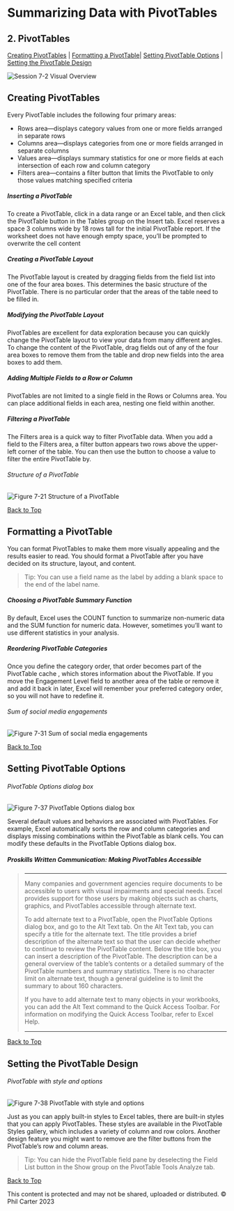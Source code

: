 # Summarizing Data with PivotTables
[](#top)
## 2. PivotTables
[Creating PivotTables](#creating-pivottables) |
[Formatting a PivotTable](#formatting-a-pivottable)|
[Setting PivotTable Options](#setting-pivottable-options) |
[Setting the PivotTable Design](#setting-the-pivottable-design)


![Session 7-2 Visual Overview](../images/modules/M07/Session%207-2.png)  

## [](#creating-pivottables)Creating PivotTables

Every PivotTable includes the following four primary areas:

*   Rows area—displays category values from one or more fields arranged in separate rows
*   Columns area—displays categories from one or more fields arranged in separate columns
*   Values area—displays summary statistics for one or more fields at each intersection of each row and column category
*   Filters area—contains a filter button that limits the PivotTable to only those values matching specified criteria

##### Inserting a PivotTable

To create a PivotTable, click in a data range or an Excel table, and then click the PivotTable button in the Tables group on the Insert tab. Excel reserves a space 3 columns wide by 18 rows tall for the initial PivotTable report. If the worksheet does not have enough empty space, you’ll be prompted to overwrite the cell content

##### Creating a PivotTable Layout

The PivotTable layout is created by dragging fields from the field list into one of the four area boxes. This determines the basic structure of the PivotTable. There is no particular order that the areas of the table need to be filled in.

##### Modifying the PivotTable Layout

PivotTables are excellent for data exploration because you can quickly change the PivotTable layout to view your data from many different angles. To change the content of the PivotTable, drag fields out of any of the four area boxes to remove them from the table and drop new fields into the area boxes to add them.

##### Adding Multiple Fields to a Row or Column

PivotTables are not limited to a single field in the Rows or Columns area. You can place additional fields in each area, nesting one field within another.

##### Filtering a PivotTable

The Filters area is a quick way to filter PivotTable data. When you add a field to the Filters area, a filter button appears two rows above the upper-left corner of the table. You can then use the button to choose a value to filter the entire PivotTable by.

###### Structure of a PivotTable
![Figure 7-21 Structure of a PivotTable](../images/modules/M07/Figure%207-21.png)

[Back to Top](#top)
## [](#formatting-a-pivottable)Formatting a PivotTable

You can format PivotTables to make them more visually appealing and the results easier to read. You should format a PivotTable after you have decided on its structure, layout, and content.

> Tip: You can use a field name as the label by adding a blank space to the end of the label name.

##### Choosing a PivotTable Summary Function

By default, Excel uses the COUNT function to summarize non-numeric data and the SUM function for numeric data. However, sometimes you’ll want to use different statistics in your analysis.

##### Reordering PivotTable Categories

Once you define the category order, that order becomes part of the PivotTable cache , which stores information about the PivotTable. If you move the Engagement Level field to another area of the table or remove it and add it back in later, Excel will remember your preferred category order, so you will not have to redefine it.

###### Sum of social media engagements 
![Figure 7-31 Sum of social media engagements ](../images/modules/M07/Figure%207-31.png)

[Back to Top](#top)
## [](#setting-pivottable-options)Setting PivotTable Options

###### PivotTable Options dialog box
![Figure 7-37 PivotTable Options dialog box](../images/modules/M07/Figure%207-37.png)

Several default values and behaviors are associated with PivotTables. For example, Excel automatically sorts the row and column categories and displays missing combinations within the PivotTable as blank cells. You can modify these defaults in the PivotTable Options dialog box.


 ##### Proskills Written Communication: _Making PivotTables Accessible_
> <hr> Many companies and government agencies require documents to be accessible to users with visual impairments and special needs. Excel provides support for those users by making objects such as charts, graphics, and PivotTables accessible through alternate text.
>
>To add alternate text to a PivotTable, open the PivotTable Options dialog box, and go to the Alt Text tab. On the Alt Text tab, you can specify a title for the alternate text. The title provides a brief description of the alternate text so that the user can decide whether to continue to review the PivotTable content. Below the title box, you can insert a description of the PivotTable. The description can be a general overview of the table’s contents or a detailed summary of the PivotTable numbers and summary statistics. There is no character limit on alternate text, though a general guideline is to limit the summary to about 160 characters.
>
>If you have to add alternate text to many objects in your workbooks, you can add the Alt Text command to the Quick Access Toolbar. For information on modifying the Quick Access Toolbar, refer to Excel Help.
><hr>

[Back to Top](#top)
## [](#setting-the-pivottable-design)Setting the PivotTable Design

###### PivotTable with style and options
![Figure 7-38 PivotTable with style and options](../images/modules/M07/Figure%207-38.png)

Just as you can apply built-in styles to Excel tables, there are built-in styles that you can apply PivotTables. These styles are available in the PivotTable Styles gallery, which includes a variety of column and row colors. Another design feature you might want to remove are the filter buttons from the PivotTable’s row and column areas.

> Tip: You can hide the PivotTable field pane by deselecting the Field List button in the Show group on the PivotTable Tools Analyze tab.

[Back to Top](#top)

This content is protected and may not be shared, uploaded or distributed. © Phil Carter 2023
